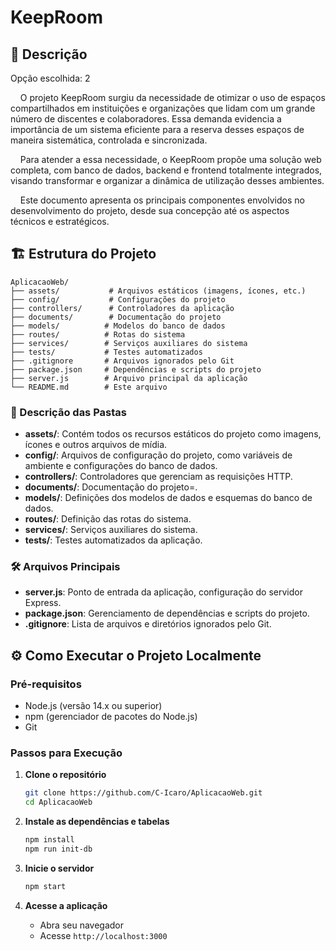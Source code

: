 # KeepRoom

## 📝 Descrição

Opção escolhida: 2

&nbsp;&nbsp;&nbsp;&nbsp;O projeto KeepRoom surgiu da necessidade de otimizar o uso de espaços compartilhados em instituições e organizações que lidam com um grande número de discentes e colaboradores. Essa demanda evidencia a importância de um sistema eficiente para a reserva desses espaços de maneira sistemática, controlada e sincronizada.

&nbsp;&nbsp;&nbsp;&nbsp;Para atender a essa necessidade, o KeepRoom propõe uma solução web completa, com banco de dados, backend e frontend totalmente integrados, visando transformar e organizar a dinâmica de utilização desses ambientes.

&nbsp;&nbsp;&nbsp;&nbsp;Este documento apresenta os principais componentes envolvidos no desenvolvimento do projeto, desde sua concepção até os aspectos técnicos e estratégicos.

## 🏗️ Estrutura do Projeto

```
AplicacaoWeb/
├── assets/           # Arquivos estáticos (imagens, ícones, etc.)
├── config/           # Configurações do projeto
├── controllers/      # Controladores da aplicação
├── documents/        # Documentação do projeto
├── models/          # Modelos do banco de dados
├── routes/          # Rotas do sistema
├── services/        # Serviços auxiliares do sistema
├── tests/           # Testes automatizados
├── .gitignore       # Arquivos ignorados pelo Git
├── package.json     # Dependências e scripts do projeto
├── server.js        # Arquivo principal da aplicação
└── README.md        # Este arquivo
```

### 📁 Descrição das Pastas

- **assets/**: Contém todos os recursos estáticos do projeto como imagens, ícones e outros arquivos de mídia.
- **config/**: Arquivos de configuração do projeto, como variáveis de ambiente e configurações do banco de dados.
- **controllers/**: Controladores que gerenciam as requisições HTTP.
- **documents/**: Documentação do projeto=.
- **models/**: Definições dos modelos de dados e esquemas do banco de dados.
- **routes/**: Definição das rotas do sistema.
- **services/**: Serviços auxiliares do sistema.
- **tests/**: Testes automatizados da aplicação.

### 🛠️ Arquivos Principais

- **server.js**: Ponto de entrada da aplicação, configuração do servidor Express.
- **package.json**: Gerenciamento de dependências e scripts do projeto.
- **.gitignore**: Lista de arquivos e diretórios ignorados pelo Git.

## ⚙️ Como Executar o Projeto Localmente

### Pré-requisitos

- Node.js (versão 14.x ou superior)
- npm (gerenciador de pacotes do Node.js)
- Git

### Passos para Execução

1. **Clone o repositório**
   ```bash
   git clone https://github.com/C-Icaro/AplicacaoWeb.git
   cd AplicacaoWeb
   ```

2. **Instale as dependências e tabelas**
   ```bash
   npm install
   npm run init-db
   ```

3. **Inicie o servidor**
   ```bash
   npm start
   ```

4. **Acesse a aplicação**
   - Abra seu navegador
   - Acesse `http://localhost:3000`
